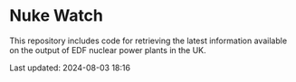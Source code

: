 # Nuke Watch

This repository includes code for retrieving the latest information available on the output of EDF nuclear power plants in the UK.

Last updated: 2024-08-03 18:16